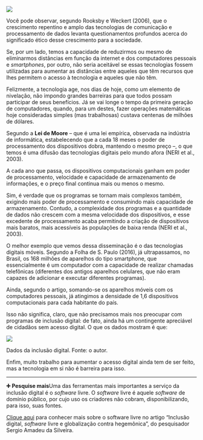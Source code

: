 [![](https://ampli-images.s3.amazonaws.com/production/2716272e-8662-4dbe-ac12-9dd720680a16/original)](https://ampli-images.s3.amazonaws.com/production/2716272e-8662-4dbe-ac12-9dd720680a16/original)

Você pode observar, segundo Rooksby e Weckert (2006), que o crescimento repentino e amplo das tecnologias de comunicação e processamento de dados levanta questionamentos profundos acerca do significado ético desse crescimento para a sociedade.

Se, por um lado, temos a capacidade de reduzirmos ou mesmo de eliminarmos distâncias em função da internet e dos computadores pessoais e _smartphones_, por outro, não seria aceitável se essas tecnologias fossem utilizadas para aumentar as distâncias entre aqueles que têm recursos que lhes permitem o acesso à tecnologia e aqueles que não têm.

Felizmente, a tecnologia age, nos dias de hoje, como um elemento de nivelação, não impondo grandes barreiras para que todos possam participar de seus benefícios. Já se vai longe o tempo da primeira geração de computadores, quando, para um destes, fazer operações matemáticas hoje consideradas simples (mas trabalhosas) custava centenas de milhões de dólares.

Segundo a **Lei de Moore** – que é uma lei empírica, observada na indústria de informática, estabelecendo que a cada 18 meses o poder de processamento dos dispositivos dobra, mantendo o mesmo preço –, o que temos é uma difusão das tecnologias digitais pelo mundo afora (NERI et al., 2003).

A cada ano que passa, os dispositivos computacionais ganham em poder de processamento, velocidade e capacidade de armazenamento de informações, e o preço final continua mais ou menos o mesmo.

Sim, é verdade que os programas se tornam mais complexos também, exigindo mais poder de processamento e consumindo mais capacidade de armazenamento. Contudo, a complexidade dos programas e a quantidade de dados não crescem com a mesma velocidade dos dispositivos, e esse excedente de processamento acaba permitindo a criação de dispositivos mais baratos, mais acessíveis às populações de baixa renda (NERI et al., 2003).

O melhor exemplo que vemos dessa disseminação é o das tecnologias digitais móveis. Segundo a Folha de S. Paulo (2016), já ultrapassamos, no Brasil, os 168 milhões de aparelhos do tipo smartphone, que essencialmente é um computador com a capacidade de realizar chamadas telefônicas (diferentes dos antigos aparelhos celulares, que não eram capazes de adicionar e executar diferentes programas).

Ainda, segundo o artigo, somando-se os aparelhos móveis com os computadores pessoais, já atingimos a densidade de 1,6 dispositivos computacionais para cada habitante do país.

Isso não significa, claro, que não precisamos mais nos preocupar com programas de inclusão digital: de fato, ainda há um contingente apreciável de cidadãos sem acesso digital. O que os dados mostram é que:

[![](https://ampli-images.s3.amazonaws.com/production/9b26f714-a74b-4c58-80a7-834983aabd22/original)](https://ampli-images.s3.amazonaws.com/production/9b26f714-a74b-4c58-80a7-834983aabd22/original)

Dados da inclusão digital. Fonte: o autor.

Enfim, muito trabalho para aumentar o acesso digital ainda tem de ser feito, mas a tecnologia em si não é barreira para isso.

______

**➕** **Pesquise mais**Uma das ferramentas mais importantes a serviço da inclusão digital é o _software_ livre. O _software_ livre é aquele _software_ de domínio público, por cujo uso os criadores não cobram, disponibilizando, para isso, suas fontes.

[Clique aqui](http://files.lnandrade.webnode.com/200000338-b6087b8f60/Inclusaodigital_1.pdf) para conhecer mais sobre o software livre no artigo “Inclusão digital, _software_ livre e globalização contra hegemônica”, do pesquisador Sergio Amadeu da Silveira.